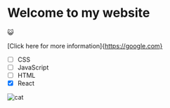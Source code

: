 # Welcome to my website 
😺

[Click here for more information]{https://google.com}

- [ ] CSS
- [ ] JavaScript
- [ ] HTML
- [x] React

![cat](https://upload.wikimedia.org/wikipedia/commons/d/d4/Cat_March_2010-1a.jpg)
